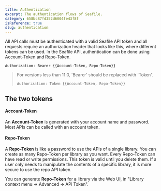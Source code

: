 ```yaml
---
title: Authentication
excerpt: The authentication flows of Seafile.
category: 658bc87fd352d6004fe43f8f
isReference: true
slug: authentication
---
```


All API calls must be authenticated with a valid Seafile API token and all requests require an authorization header that looks like this, where different tokens can be used.  In the Seafile API, authentication can be done using Account-Token and Repo-Token.

`Authorization: Bearer {{Account-Token, Repo-Token}}`

> For versions less than 11.0,  'Bearer' should be replaced with 'Token'. 
>
> `Authorization: Token {{Account-Token, Repo-Token}}`

## The two tokens

#### Account-Token

An **Account-Token** is generated with your account name and password. Most APIs can be called with an account token.

#### Repo-Token

A **Repo-Token** is like a password to use the APIs of a single library. You can create as many Repo-Token per library as you want. Every Repo-Token can have read or write permissions. This token is valid until you delete them. If a user only needs to manipulate the contents of a specific library, it is more secure to use the repo API token.

You can generate **Repo-Token** for a library via the Web UI, in "Library context menu -> Advanced -> API Token".

